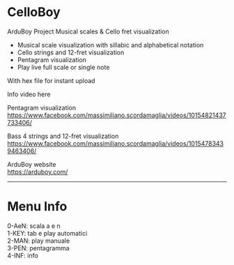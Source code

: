 # CelloBoy
ArduBoy Project Musical scales &amp; Cello fret visualization

- Musical scale visualization with sillabic and alphabetical notation
- Cello strings and 12-fret visualization
- Pentagram visualization
- Play live full scale or single note

With hex file for instant upload

Info video here

Pentagram visualization<br>
https://www.facebook.com/massimiliano.scordamaglia/videos/10154821437733406/

Bass 4 strings and 12-fret visualization<br>
https://www.facebook.com/massimiliano.scordamaglia/videos/10154783439463406/

ArduBoy website<br>
https://arduboy.com/

<hr>

# Menu Info
0-AeN: scala a e n<br>
1-KEY: tab e play automatici<br>
2-MAN: play manuale<br>
3-PEN: pentagramma<br>
4-INF: info<br>
